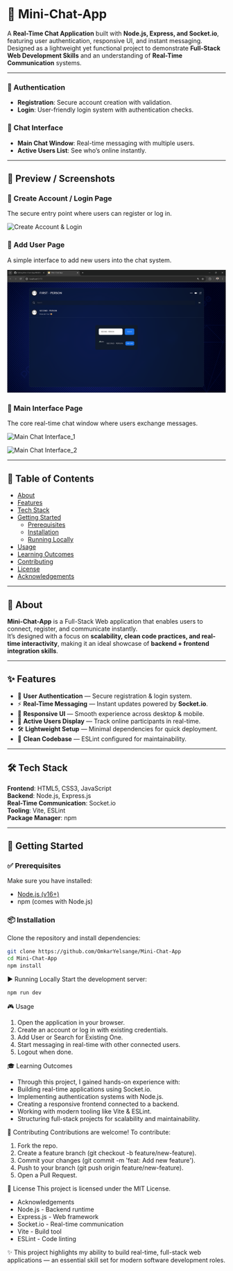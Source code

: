 
# 💬 Mini-Chat-App

A **Real-Time Chat Application** built with **Node.js, Express, and Socket.io**, featuring user authentication, responsive UI, and instant messaging.  
Designed as a lightweight yet functional project to demonstrate **Full-Stack Web Development Skills** and an understanding of **Real-Time Communication** systems.

---

### 🔹 Authentication
- **Registration**: Secure account creation with validation.
- **Login**: User-friendly login system with authentication checks.

### 🔹 Chat Interface
- **Main Chat Window**: Real-time messaging with multiple users.
- **Active Users List**: See who’s online instantly.

---

## 📸 Preview / Screenshots

### 🔐 Create Account / Login Page
The secure entry point where users can register or log in.

![Create Account & Login](./preview/Create_Account_&_Login.png)

### 👤 Add User Page
A simple interface to add new users into the chat system.

![Add User](./preview/Add-User.png)

### 💬 Main Interface Page
The core real-time chat window where users exchange messages.

![Main Chat Interface_1](./preview/Main_Interface_1.png)

![Main Chat Interface_2](./preview/Main_Interface_2.png)

---

## 📑 Table of Contents
- [About](#about)
- [Features](#features)
- [Tech Stack](#tech-stack)
- [Getting Started](#getting-started)
  - [Prerequisites](#prerequisites)
  - [Installation](#installation)
  - [Running Locally](#running-locally)
- [Usage](#usage)
- [Learning Outcomes](#learning-outcomes)
- [Contributing](#contributing)
- [License](#license)
- [Acknowledgements](#acknowledgements)

---

## 🧾 About
**Mini-Chat-App** is a Full-Stack Web application that enables users to connect, register, and communicate instantly.  
It’s designed with a focus on **scalability, clean code practices, and real-time interactivity**, making it an ideal showcase of **backend + frontend integration skills**.

---

## ✨ Features
- 🔐 **User Authentication** — Secure registration & login system.
- ⚡ **Real-Time Messaging** — Instant updates powered by **Socket.io**.
- 📱 **Responsive UI** — Smooth experience across desktop & mobile.
- 👥 **Active Users Display** — Track online participants in real-time.
- 🛠️ **Lightweight Setup** — Minimal dependencies for quick deployment.
- 🧹 **Clean Codebase** — ESLint configured for maintainability.

---

## 🛠️ Tech Stack
**Frontend**: HTML5, CSS3, JavaScript  
**Backend**: Node.js, Express.js  
**Real-Time Communication**: Socket.io  
**Tooling**: Vite, ESLint  
**Package Manager**: npm  

---

## 🚀 Getting Started

### ✅ Prerequisites
Make sure you have installed:
- [Node.js (v16+)](https://nodejs.org/)
- npm (comes with Node.js)

### 📦 Installation
Clone the repository and install dependencies:

```bash
git clone https://github.com/OmkarYelsange/Mini-Chat-App
cd Mini-Chat-App
npm install
```
▶️ Running Locally
Start the development server:

```bash
npm run dev
```

🎮 Usage
1. Open the application in your browser.
2. Create an account or log in with existing credentials.
3. Add User or Search for Existing One.
4. Start messaging in real-time with other connected users.
5. Logout when done.

🎓 Learning Outcomes
- Through this project, I gained hands-on experience with:
- Building real-time applications using Socket.io.
- Implementing authentication systems with Node.js.
- Creating a responsive frontend connected to a backend.
- Working with modern tooling like Vite & ESLint.
- Structuring full-stack projects for scalability and maintainability.

🤝 Contributing
Contributions are welcome!
To contribute:

1. Fork the repo.
2. Create a feature branch (git checkout -b feature/new-feature).
3. Commit your changes (git commit -m 'feat: Add new feature').
4. Push to your branch (git push origin feature/new-feature).
5. Open a Pull Request.

📜 License
This project is licensed under the MIT License.

- Acknowledgements
- Node.js - Backend runtime
- Express.js - Web framework
- Socket.io - Real-time communication
- Vite - Build tool
- ESLint - Code linting

✨ This project highlights my ability to build real-time, full-stack web applications — an essential skill set for modern software development roles.


